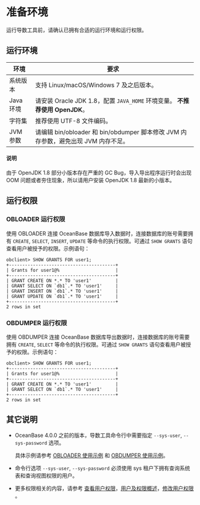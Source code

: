 # 准备环境

运行导数工具前，请确认已拥有合适的运行环境和运行权限。

## 运行环境

| **环境**  |                            **要求**                            |
|---------|--------------------------------------------------------------|
| 系统版本    | 支持 Linux/macOS/Windows 7 及之后版本。                              |
| Java 环境 | 请安装 Oracle JDK 1.8，配置 `JAVA_HOME` 环境变量。 **不推荐使用 OpenJDK**。 |
| 字符集     | 推荐使用 UTF-8 文件编码。                                             |
| JVM 参数  | 请编辑 bin/obloader 和 bin/obdumper 脚本修改 JVM 内存参数，避免出现 JVM 内存不足。                |

  <main id="notice" type='explain'>
    <h4>说明</h4>
    <p>由于 OpenJDK 1.8 部分小版本存在严重的 GC Bug，导入导出程序运行时会出现 OOM 问题或者夯住现象，所以请用户安装 OpenJDK 1.8 最新的小版本。</p>
  </main>

## 运行权限

### OBLOADER 运行权限

使用 OBLOADER 连接 OceanBase 数据库导入数据时，连接数据库的账号需要拥有 `CREATE`, `SELECT`, `INSERT`, `UPDATE` 等命令的执行权限。可通过 `SHOW GRANTS` 语句查看用户被授予的权限。示例语句：

  ```shell
  obclient> SHOW GRANTS FOR user1;
  +----------------------------------------+
  | Grants for user1@%                     |
  +----------------------------------------+
  | GRANT CREATE ON *.* TO 'user1'         |
  | GRANT SELECT ON `db1`.* TO 'user1'     |
  | GRANT INSERT ON `db1`.* TO 'user1'     |
  | GRANT UPDATE ON `db1`.* TO 'user1'     |
  +----------------------------------------+
  2 rows in set
  ```

### OBDUMPER 运行权限

使用 OBDUMPER 连接 OceanBase 数据库导出数据时，连接数据库的账号需要拥有 `CREATE`, `SELECT` 等命令的执行权限。可通过 `SHOW GRANTS` 语句查看用户被授予的权限。示例语句：

  ```shell
  obclient> SHOW GRANTS FOR user1;
  +----------------------------------------+
  | Grants for user1@%                     |
  +----------------------------------------+
  | GRANT CREATE ON *.* TO 'user1'         |
  | GRANT SELECT ON `db1`.* TO 'user1'     |
  +----------------------------------------+
  2 rows in set
  ```

## 其它说明

- OceanBase 4.0.0 之前的版本，导数工具命令行中需要指定 `--sys-user`, `--sys-password` 选项。

   具体示例请参考 [OBLOADER 使用示例](../5.OBLOADER/5.obloader-scenarios.md) 和 [OBDUMPER 使用示例](../6.OBDUMPER/7.obdumper-scenarios.md)。

- 命令行选项 <code>--sys-user</code>, <code>--sys-password</code> 必须使用 sys 租户下拥有查询系统表和查询视图权限的用户。

- 更多权限相关的内容，请参考 <a href="https://www.oceanbase.com/docs/enterprise-oceanbase-database-cn-10000000000368683#%E7%9B%B8%E5%85%B3%E9%98%85%E8%AF%BB">查看用户权限</a>，<a href="https://www.oceanbase.com/docs/enterprise-oceanbase-database-cn-10000000000887411">用户及权限概述</a>，<a href="https://www.oceanbase.com/docs/enterprise-oceanbase-database-cn-10000000000887419">修改用户权限</a> 。